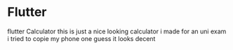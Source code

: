 # Flutter
flutter Calculator
this is  just a nice looking calculator i made for an uni exam i tried to copie my phone one guess it looks decent
